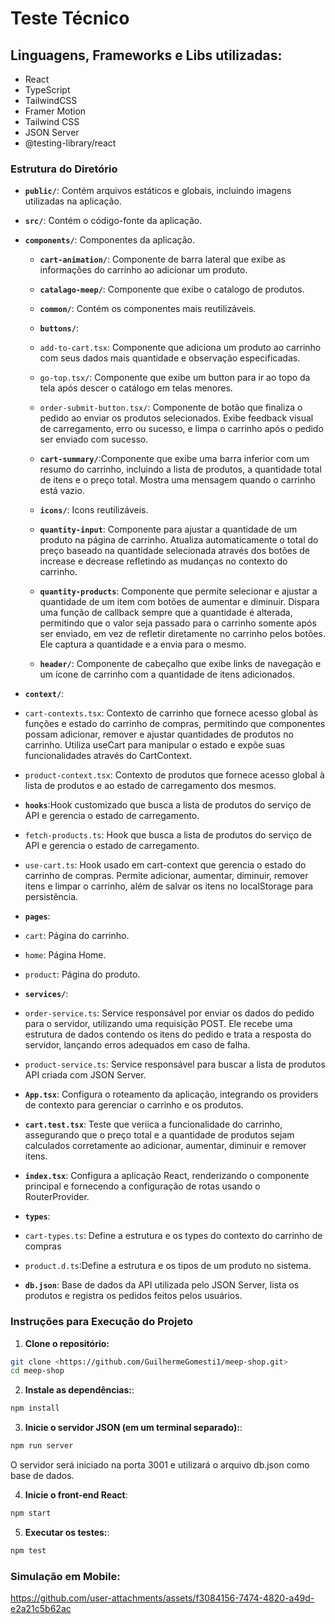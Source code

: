 # Teste Técnico

## Linguagens, Frameworks e Libs utilizadas:

- React
- TypeScript
- TailwindCSS
- Framer Motion
- Tailwind CSS
- JSON Server
- @testing-library/react

### Estrutura do Diretório

- **`public/`**: Contém arquivos estáticos e globais, incluindo imagens utilizadas na aplicação.
- **`src/`**: Contém o código-fonte da aplicação.
- **`components/`**: Componentes da aplicação.

  - **`cart-animation/`**: Componente de barra lateral que exibe as informações do carrinho ao adicionar um produto.

  - **`catalago-meep/`**: Componente que exibe o catalogo de produtos.

  - **`common/`**: Contém os componentes mais reutilizáveis.

  - **`buttons/`**:
  - `add-to-cart.tsx`: Componente que adiciona um produto ao carrinho com seus dados mais quantidade e observação especificadas.
  - `go-top.tsx/`: Componente que exibe um button para ir ao topo da tela após descer o catálogo em telas menores.
  - `order-submit-button.tsx/`: Componente de botão que finaliza o pedido ao enviar os produtos selecionados. Exibe feedback visual de carregamento, erro ou sucesso, e limpa o carrinho após o pedido ser enviado com sucesso.

  - **`cart-summary/`**:Componente que exibe uma barra inferior com um resumo do carrinho, incluindo a lista de produtos, a quantidade total de itens e o preço total. Mostra uma mensagem quando o carrinho está vazio.

  - **`icons/`**: Icons reutilizáveis.

  - **`quantity-input`**: Componente para ajustar a quantidade de um produto na página de carrinho. Atualiza automaticamente o total do preço baseado na quantidade selecionada através dos botões de increase e decrease refletindo as mudanças no contexto do carrinho.

  - **`quantity-products`**: Componente que permite selecionar e ajustar a quantidade de um item com botões de aumentar e diminuir. Dispara uma função de callback sempre que a quantidade é alterada, permitindo que o valor seja passado para o carrinho somente após ser enviado, em vez de refletir diretamente no carrinho pelos botões. Ele captura a quantidade e a envia para o mesmo.

  - **`header/`**: Componente de cabeçalho que exibe links de navegação e um ícone de carrinho com a quantidade de itens adicionados.

- **`context/`**:
- `cart-contexts.tsx`: Contexto de carrinho que fornece acesso global às funções e estado do carrinho de compras, permitindo que componentes possam adicionar, remover e ajustar quantidades de produtos no carrinho. Utiliza useCart para manipular o estado e expõe suas funcionalidades através do CartContext.
- `product-context.tsx`: Contexto de produtos que fornece acesso global à lista de produtos e ao estado de carregamento dos mesmos.

- **`hooks`**:Hook customizado que busca a lista de produtos do serviço de API e gerencia o estado de carregamento.
- `fetch-products.ts`: Hook que busca a lista de produtos do serviço de API e gerencia o estado de carregamento.
- `use-cart.ts`: Hook usado em cart-context que gerencia o estado do carrinho de compras. Permite adicionar, aumentar, diminuir, remover itens e limpar o carrinho, além de salvar os itens no localStorage para persistência.

- **`pages`**:
- `cart`: Página do carrinho.
- `home`: Página Home.
- `product`: Página do produto.

- **`services/`**:
- `order-service.ts`: Service responsável por enviar os dados do pedido para o servidor, utilizando uma requisição POST. Ele recebe uma estrutura de dados contendo os itens do pedido e trata a resposta do servidor, lançando erros adequados em caso de falha.
- `product-service.ts`: Service responsável para buscar a lista de produtos API criada com JSON Server.

- **`App.tsx`**: Configura o roteamento da aplicação, integrando os providers de contexto para gerenciar o carrinho e os produtos.

- **`cart.test.tsx`**: Teste que veriica a funcionalidade do carrinho, assegurando que o preço total e a quantidade de produtos sejam calculados corretamente ao adicionar, aumentar, diminuir e remover itens.

- **`index.tsx`**: Configura a aplicação React, renderizando o componente principal e fornecendo a configuração de rotas usando o RouterProvider.

- **`types`**:
- `cart-types.ts`: Define a estrutura e os types do contexto do carrinho de compras
- `product.d.ts`:Define a estrutura e os tipos de um produto no sistema.

- **`db.json`**: Base de dados da API utilizada pelo JSON Server, lista os produtos e registra os pedidos feitos pelos usuários.

### Instruções para Execução do Projeto

1. **Clone o repositório:**

```bash
git clone <https://github.com/GuilhermeGomesti1/meep-shop.git>
cd meep-shop
```

2. **Instale as dependências:**:

```bash
npm install
```

3. **Inicie o servidor JSON (em um terminal separado):**:

```bash
npm run server
```

O servidor será iniciado na porta 3001 e utilizará o arquivo db.json como base de dados.

4. **Inicie o front-end React**:

```bash
npm start
```

5. **Executar os testes:**:

```bash
npm test
```

### Simulação em Mobile:

https://github.com/user-attachments/assets/f3084156-7474-4820-a49d-e2a21c5b62ac
